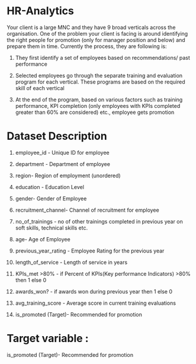 # HR-Analytics

Your client is a large MNC and they have 9 broad verticals across the organisation.
One of the problem your client is facing is around identifying the right people 
for promotion (only for manager position and below) and prepare them in time.
Currently the process, they are following is:



1. They first identify a set of employees based on recommendations/ past performance


2. Selected employees go through the separate training and evaluation program for
each vertical. These programs are based on the required skill of each vertical


3. At the end of the program, based on various factors such as training performance,
KPI completion (only employees with KPIs completed greater than 60% are considered) 
etc., employee gets promotion


# Dataset Description

1. employee_id	- Unique ID for employee

2. department	- Department of employee

3. region- 	Region of employment (unordered)

4. education	- Education Level

5. gender- 	Gender of Employee

6. recruitment_channel- 	Channel of recruitment for employee

7. no_of_trainings	- no of other trainings completed in previous year on soft skills, technical skills etc.

8. age- 	Age of Employee

9. previous_year_rating	- Employee Rating for the previous year

10. length_of_service - 	Length of service in years

11. KPIs_met >80%	- if Percent of KPIs(Key performance Indicators) >80% then 1 else 0

12. awards_won? - 	if awards won during previous year then 1 else 0

13. avg_training_score	- Average score in current training evaluations

14. is_promoted	(Target)-  Recommended for promotion


# Target variable :

is_promoted	(Target)-  Recommended for promotion

